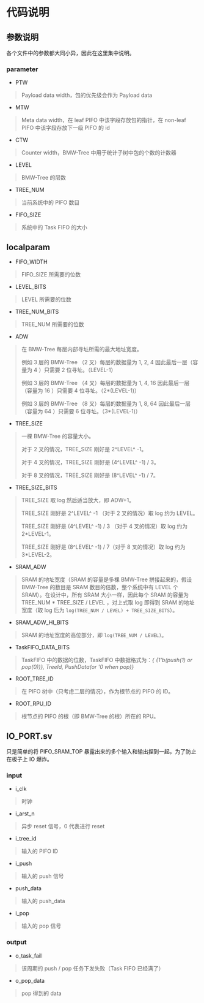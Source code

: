 # 代码说明

## 参数说明

各个文件中的参数都大同小异，因此在这里集中说明。

### parameter

- PTW

> Payload data width，包的优先级会作为 Payload data

- MTW

> Meta data width，在 leaf PIFO 中该字段存放包的指针，在 non-leaf PIFO 中该字段存放下一级 PIFO 的 id

- CTW

> Counter width，BMW-Tree 中用于统计子树中包的个数的计数器

- LEVEL

> BMW-Tree 的层数

- TREE_NUM

> 当前系统中的 PIFO 数目

- FIFO_SIZE

> 系统中的 Task FIFO 的大小



## localparam

- FIFO_WIDTH

> FIFO_SIZE 所需要的位数

- LEVEL_BITS

> LEVEL 所需要的位数

- TREE_NUM_BITS

> TREE_NUM 所需要的位数

- ADW

> 在 BMW-Tree 每层内部寻址所需的最大地址宽度。
>
> 例如 3 层的 BMW-Tree （2 叉）每层的数据量为 1, 2, 4 因此最后一层（容量为 4 ）只需要 2 位寻址。（LEVEL-1）
>
> 例如 3 层的 BMW-Tree （4 叉）每层的数据量为 1, 4, 16 因此最后一层（容量为 16 ）只需要 4 位寻址。（2*(LEVEL-1)）
>
> 例如 3 层的 BMW-Tree （8 叉）每层的数据量为 1, 8, 64 因此最后一层（容量为 64 ）只需要 6 位寻址。（3*(LEVEL-1)）

- TREE_SIZE

> 一棵 BMW-Tree 的容量大小。
>
> 对于 2 叉的情况，TREE_SIZE 刚好是 2^LEVEL^ -1。
>
> 对于 4 叉的情况，TREE_SIZE 刚好是 (4^LEVEL^ -1) / 3。
>
> 对于 8 叉的情况，TREE_SIZE 刚好是 (8^LEVEL^ -1) / 7。

- TREE_SIZE_BITS

> TREE_SIZE 取 log 然后适当放大，即 ADW+1。
>
> TREE_SIZE 刚好是 2^LEVEL^ -1 （对于 2 叉的情况）取 log 约为 LEVEL。
>
> TREE_SIZE 刚好是 (4^LEVEL^ -1) / 3 （对于 4 叉的情况）取 log 约为 2*LEVEL-1。
>
> TREE_SIZE 刚好是 (8^LEVEL^ -1) / 7（对于 8 叉的情况）取 log 约为 3*LEVEL-2。

- SRAM_ADW

> SRAM 的地址宽度（SRAM 的容量是多棵 BMW-Tree 拼接起来的，假设 BMW-Tree 的数目是 SRAM 数目的倍数，整个系统中有 LEVEL 个 SRAM）。在设计中，所有 SRAM 大小一样，因此每个 SRAM 的容量为 TREE_NUM * TREE_SIZE / LEVEL ，对上式取 log 即得到 SRAM 的地址宽度（取 log 后为 `log(TREE_NUM / LEVEL) + TREE_SIZE_BITS`）。

- SRAM_ADW_HI_BITS

> SRAM 的地址宽度的高位部分，即 `log(TREE_NUM / LEVEL)`。

- TaskFIFO_DATA_BITS

> TaskFIFO 中的数据的位数，TaskFIFO 中数据格式为：*{ {1'b(push(1) or pop(0))}, TreeId, PushData(or '0 when pop)}*

- ROOT_TREE_ID

> 在 PIFO 树中（只考虑二层的情况），作为根节点的 PIFO 的 ID。

- ROOT_RPU_ID

> 根节点的 PIFO 的根（即 BMW-Tree 的根）所在的 RPU。

## IO_PORT.sv

只是简单的将 PIFO_SRAM_TOP 暴露出来的多个输入和输出捏到一起，为了防止在板子上 IO 爆炸。

### input

- i_clk

> 时钟

- i_arst_n

> 异步 reset 信号，0 代表进行 reset

- i_tree_id

> 输入的 PIFO ID

- i_push

> 输入的 push 信号

- push_data

> 输入的 push_data

- i_pop

> 输入的 pop 信号



### output

- o_task_fail

> 该周期的 push / pop 任务下发失败（Task FIFO 已经满了）

- o_pop_data

> pop 得到的 data